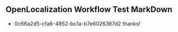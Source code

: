 ## OpenLocalization Workflow Test MarkDown
* 0c66a2d5-cfa6-4952-bc1a-b7e6026367d2 
thanks!<!--HONumber=Mar16_HO4-->
